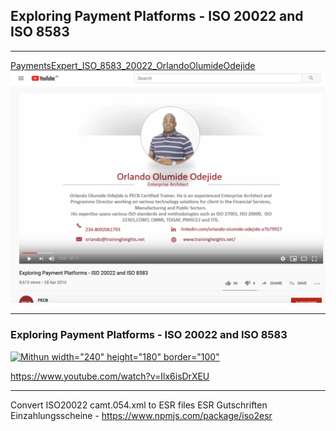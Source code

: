 
## Exploring Payment Platforms - ISO 20022 and ISO 8583




----

[PaymentsExpert_ISO_8583_20022_OrlandoOlumideOdejide]()
![](https://github.com/adhulappanavar/learning_resources/raw/master/images/PaymentsExpert_ISO_8583_20022_OrlandoOlumideOdejide.png)


-----

### Exploring Payment Platforms - ISO 20022 and ISO 8583


[![Mithun width="240" height="180" border="100"](https://img.youtube.com/vi/Ilx6isDrXEU/0.jpg)](https://www.youtube.com/watch?v=Ilx6isDrXEU)


https://www.youtube.com/watch?v=Ilx6isDrXEU

----


Convert ISO20022 camt.054.xml to ESR files ESR Gutschriften Einzahlungsscheine - https://www.npmjs.com/package/iso2esr
